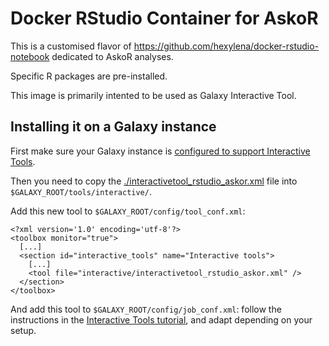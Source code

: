 # Docker RStudio Container for AskoR

This is a customised flavor of https://github.com/hexylena/docker-rstudio-notebook dedicated to AskoR analyses.

Specific R packages are pre-installed.

This image is primarily intented to be used as Galaxy Interactive Tool.

## Installing it on a Galaxy instance

First make sure your Galaxy instance is [configured to support Interactive Tools](https://training.galaxyproject.org/training-material/topics/admin/tutorials/interactive-tools/tutorial.html).

Then you need to copy the [./interactivetool_rstudio_askor.xml](./interactivetool_rstudio_askor.xml) file into `$GALAXY_ROOT/tools/interactive/`.

Add this new tool to `$GALAXY_ROOT/config/tool_conf.xml`:

```
<?xml version='1.0' encoding='utf-8'?>
<toolbox monitor="true">
  [...]
  <section id="interactive_tools" name="Interactive tools">
    [...]
    <tool file="interactive/interactivetool_rstudio_askor.xml" />
  </section>
</toolbox>
```

And add this tool to `$GALAXY_ROOT/config/job_conf.xml`: follow the instructions in the [Interactive Tools tutorial](https://training.galaxyproject.org/training-material/topics/admin/tutorials/interactive-tools/tutorial.html), and adapt depending on your setup.
